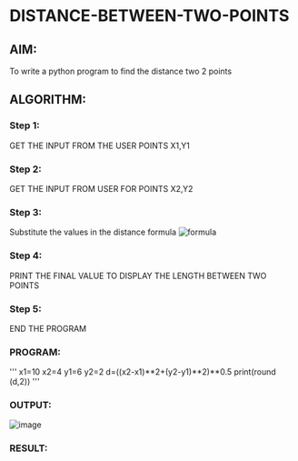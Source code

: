 # DISTANCE-BETWEEN-TWO-POINTS

## AIM:
To write a python program to find the distance two 2 points
## ALGORITHM:
### Step 1: 
GET THE INPUT FROM THE USER POINTS X1,Y1
### Step 2: 
GET THE INPUT FROM USER FOR POINTS X2,Y2
### Step 3: 
Substitute the values in the distance formula  ![formula](/formula.JPG)
### Step 4: 
PRINT THE FINAL VALUE TO DISPLAY THE LENGTH BETWEEN TWO POINTS
### Step 5: 
END THE PROGRAM
### PROGRAM:
  '''
  x1=10
x2=4
y1=6
y2=2
d=((x2-x1)**2+(y2-y1)**2)**0.5
print(round (d,2))
'''


### OUTPUT:
![image](https://github.com/MOHAMEDRIDWAN/DISTANCE-BETWEEN-TWO-POINTS/assets/146993368/a165948e-a17b-4741-9c44-50eb3b2fc61a)


### RESULT:
